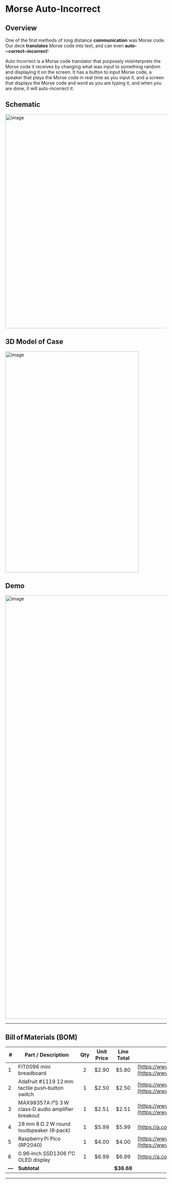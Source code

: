 # Morse Auto-Incorrect

## Overview
One of the first methods of long distance **communication** was Morse code. Our deck **translates** Morse code into text, and can even **auto-~correct~incorrect**!

Auto Incorrect is a Morse code translator that purposely misinterprets the Morse code it receives by changing what was input to something random and displaying it on the screen. It has a button to input Morse code, a speaker that plays the Morse code in real time as you input it, and a screen that displays the Morse code and word as you are typing it, and when you are done, it will auto-incorrect it.

## Schematic

<img width="1080" height="666" alt="image" src="https://github.com/user-attachments/assets/a8fcbb16-2045-4625-b9da-07e24b193bd0" />

## 3D Model of Case

<img width="416" height="688" alt="image" src="https://github.com/user-attachments/assets/0c962748-7204-4e7f-a03e-227c0f00a98b" />

## Demo

[<img width="988" height="1318" alt="image" src="https://github.com/user-attachments/assets/fc81a69a-56b0-4130-98ab-ea6c8a8cef2b" />](https://www.youtube.com/watch?v=icxT3AyWIOs)

---


## Bill of Materials (BOM)

| #     | Part / Description                                     | Qty | Unit Price |  Line Total | Link                                                                                                         |
| ----- | ------------------------------------------------------ | :-: | :--------: | :---------: | ------------------------------------------------------------------------------------------------------------ |
| 1     | FIT0096 mini breadboard                                |  2  |   \$2.90   |    \$5.80   | [https://www.digikey.com/short/p2rhm9z5](https://www.digikey.com/short/p2rhm9z5)                             |
| 2     | Adafruit #1119 12 mm tactile push‑button switch        |  1  |   \$2.50   |    \$2.50   | [https://www.digikey.com/short/3c9h045w](https://www.digikey.com/short/3c9h045w)                             |
| 3     | MAX98357A I²S 3 W class‑D audio amplifier breakout     |  1  |   \$2.51   |    \$2.51   | [https://www.aliexpress.us/item/3256808627920602.html](https://www.aliexpress.us/item/3256808627920602.html) |
| 4     | 28 mm 8 Ω 2 W round loudspeaker (6‑pack)               |  1  |   \$5.99   |    \$5.99   | [https://a.co/d/9JGCSW6](https://a.co/d/9JGCSW6)                                                             |
| 5     | Raspberry Pi Pico (RP2040)                             |  1  |   \$4.00   |    \$4.00   | [https://www.digikey.com/short/m0z3cmnr](https://www.digikey.com/short/m0z3cmnr)                             |
| 6     | 0.96‑inch SSD1306 I²C OLED display                     |  1  |   \$6.99   |    \$6.99   | [https://a.co/d/j0JbNkD](https://a.co/d/j0JbNkD)                                                             |
| **—** | **Subtotal**                                           |     |            | **\$36.68** |                                                                                                              |

---

